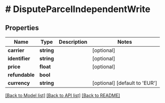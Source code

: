 # # DisputeParcelIndependentWrite

## Properties

Name | Type | Description | Notes
------------ | ------------- | ------------- | -------------
**carrier** | **string** |  | [optional]
**identifier** | **string** |  | [optional]
**price** | **float** |  | [optional]
**refundable** | **bool** |  |
**currency** | **string** |  | [optional] [default to 'EUR']

[[Back to Model list]](../../README.md#models) [[Back to API list]](../../README.md#endpoints) [[Back to README]](../../README.md)
